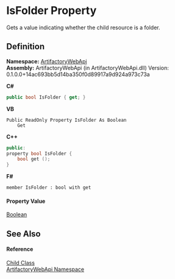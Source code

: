 # IsFolder Property


Gets a value indicating whether the child resource is a folder.



## Definition
**Namespace:** <a href="75b20af6-7197-02a5-e38f-f7b15eac4732">ArtifactoryWebApi</a>  
**Assembly:** ArtifactoryWebApi (in ArtifactoryWebApi.dll) Version: 0.1.0.0+14ac693bb5d14ba350f0d89917a9d924a973c73a

**C#**
``` C#
public bool IsFolder { get; }
```
**VB**
``` VB
Public ReadOnly Property IsFolder As Boolean
	Get
```
**C++**
``` C++
public:
property bool IsFolder {
	bool get ();
}
```
**F#**
``` F#
member IsFolder : bool with get
```



#### Property Value
<a href="https://learn.microsoft.com/dotnet/api/system.boolean" target="_blank" rel="noopener noreferrer">Boolean</a>

## See Also


#### Reference
<a href="fa1076ec-e9b2-fd33-2962-565eec33d326">Child Class</a>  
<a href="75b20af6-7197-02a5-e38f-f7b15eac4732">ArtifactoryWebApi Namespace</a>  
